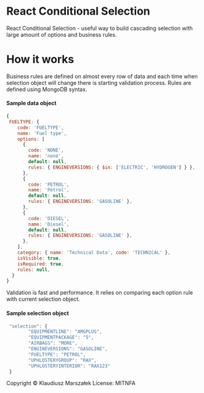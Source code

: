 # React Conditional Selection

React Conditional Selection - useful way to build cascading selection with large amount of options and business rules.

# How it works

Business rules are defined on almost every row of data and each time when selection object will change there is starting validation process.
Rules are defined using MongoDB syntax.

#### Sample data object

```javascript
{
 FUELTYPE: {
    code: 'FUELTYPE',
    name: 'Fuel type',
    options: [
      {
        code: 'NONE',
        name: 'none',
        default: null,
        rules: { ENGINEVERSIONS: { $in: ['ELECTRIC', 'HYDROGEN'] } },
      },
      {
        code: 'PETROL',
        name: 'Petrol',
        default: null,
        rules: { ENGINEVERSIONS: 'GASOLINE' },
      },
      {
        code: 'DIESEL',
        name: 'Diesel',
        default: null,
        rules: { ENGINEVERSIONS: 'GASOLINE' },
      },
    ],
    category: { name: 'Technical Data', code: 'TECHNICAL' },
    isVisible: true,
    isRequired: true,
    rules: null,
  }
}
```

Validation is fast and performance. It relies on comparing each option rule with current selection object.

#### Sample selection object

```javascript
 "selection": {
        "EQUIPMENTLINE": "AMGPLUS",
        "EQUIPMENTPACKAGE": "5",
        "AIRBAGS": "MORE",
        "ENGINEVERSIONS": "GASOLINE",
        "FUELTYPE": "PETROL",
        "UPHLOSTERYGROUP": "RAX",
        "UPHLOSTERYINTERIOR": "RAX123"
 }
```

Copyright © Klaudiusz Marszałek
License: MITNFA
